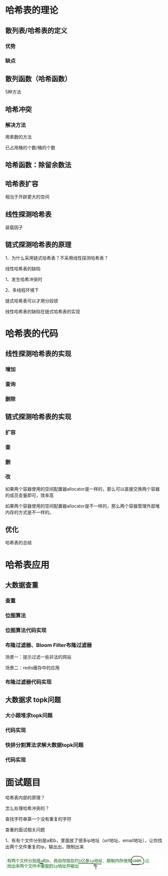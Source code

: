 

# 哈希表的理论

## 散列表/哈希表的定义

### 优势

### 缺点

## 散列函数（哈希函数）

5种方法

## 哈希冲突

### 解决方法

用素数的方法

已占用桶的个数/桶的个数



## 哈希函数：除留余数法

## 哈希表扩容

相当于开辟更大的空间

## 线性探测哈希表

 装载因子

## 链式探测哈希表的原理



1、为什么采用链式哈希表？不采用线性探测哈希表？

线性哈希表的缺陷

1、发生哈希冲突时

2、多线程环境下

链式哈希表可以才用分段锁

线性哈希表的缺陷在链式哈希表的实现

### 

# 哈希表的代码

## 线性探测哈希表的实现

### 增加

### 查询

### 删除 

## 链式探测哈希表的实现

### 扩容

### 查

### 删

### 改

如果两个容器使用的空间配置器allocator是一样的，那么可以直接交换两个容器的成员变量即可，效率高

如果两个容器使用的空间配置器allocator是不一样的，那么两个容器管理外部堆内存的方式是不一样的。

## 优化

哈希表的总结



# 哈希表应用

## 大数据查重

### 查重

### 位图算法

### 位图算法代码实现

### 布隆过滤器、Bloom Filter布隆过滤器

场景一：提示过滤一些非法的网站

场景二：redis缓存中的应用

### 布隆过滤器代码实现

## 大数据求   topk问题

### 大小跟堆求topk问题

### 代码实现

### 快排分割算法求解大数据topk问题

### 代码实现

# 面试题目

哈希表内部的原理？

怎么处理哈希冲突的？

查找字符串第一个没有重复的字符

查重的面试相关问题

1、有有个文件分别是a和b，里面放了很多ip地址（url地址、email地址），让你找出两个文件重复的ip，输出出，限制出来

![image-20250312154910632](./assets/image-20250312154910632.png)





